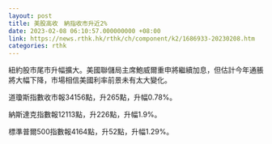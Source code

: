 ```yaml
---
layout: post
title: 美股高收　納指收市升近2%
date: 2023-02-08 06:10:57.000000000 +08:00
link: https://news.rthk.hk/rthk/ch/component/k2/1686933-20230208.htm
categories: rthk
---
```


紐約股市尾市升幅擴大。美國聯儲局主席鮑威爾重申將繼續加息，但估計今年通脹將大幅下降，市場相信美國利率前景未有太大變化。

道瓊斯指數收市報34156點，升265點，升幅0.78%。

納斯達克指數報12113點，升226點，升幅1.9%。

標準普爾500指數報4164點，升52點，升幅1.29%。
